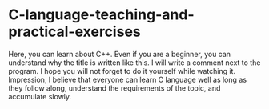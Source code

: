 # C-language-teaching-and-practical-exercises
Here, you can learn about C++. Even if you are a beginner, you can understand why the title is written like this. I will write a comment next to the program. I hope you will not forget to do it yourself while watching it. Impression, I believe that everyone can learn C language well as long as they follow along, understand the requirements of the topic, and accumulate slowly.
